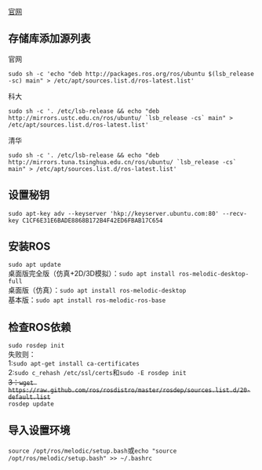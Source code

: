 [官网](http://wiki.ros.org/Installation/Ubuntu?distro=melodic)

## 存储库添加源列表

官网  
~~~
sudo sh -c 'echo "deb http://packages.ros.org/ros/ubuntu $(lsb_release -sc) main" > /etc/apt/sources.list.d/ros-latest.list'
~~~
科大
~~~
sudo sh -c '. /etc/lsb-release && echo "deb http://mirrors.ustc.edu.cn/ros/ubuntu/ `lsb_release -cs` main" > /etc/apt/sources.list.d/ros-latest.list'
~~~
清华
~~~
sudo sh -c '. /etc/lsb-release && echo "deb http://mirrors.tuna.tsinghua.edu.cn/ros/ubuntu/ `lsb_release -cs` main" > /etc/apt/sources.list.d/ros-latest.list'
~~~

## 设置秘钥

`sudo apt-key adv --keyserver 'hkp://keyserver.ubuntu.com:80' --recv-key C1CF6E31E6BADE8868B172B4F42ED6FBAB17C654`  

## 安装ROS

`sudo apt update`    
桌面版完全版（仿真+2D/3D模拟）：`sudo apt install ros-melodic-desktop-full`  
桌面版（仿真）：`sudo apt install ros-melodic-desktop`    
基本版：`sudo apt install ros-melodic-ros-base`  

## 检查ROS依赖

`sudo rosdep init`  
失败则：  
1:`sudo apt-get install ca-certificates`  
2:`sudo c_rehash /etc/ssl/certs`和`sudo -E rosdep init`  
~~3：`wget https://raw.github.com/ros/rosdistro/master/rosdep/sources.list.d/20-default.list`~~  
`rosdep update`

## 导入设置环境

`source /opt/ros/melodic/setup.bash`或`echo "source /opt/ros/melodic/setup.bash" >> ~/.bashrc`
